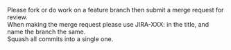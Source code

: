 Please fork or do work on a feature branch then submit a merge request for review.  
When making the merge request please use JIRA-XXX: in the title, and name the branch the same.  
Squash all commits into a single one.